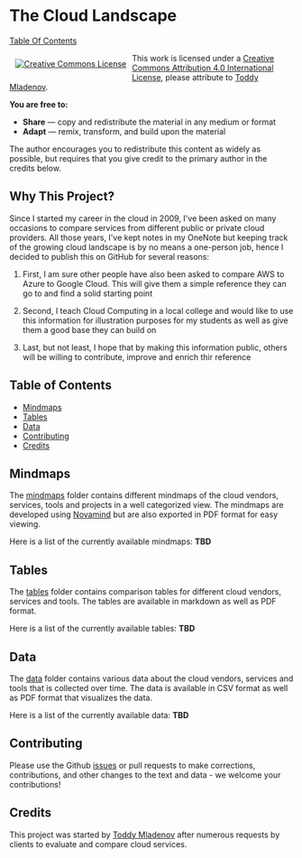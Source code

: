 # The Cloud Landscape

[Table Of Contents](#table-of-contents)

<p align="center"><a rel="license" href="http://creativecommons.org/licenses/by/4.0/" style="display: inline-block; float: left; vertical-align: middle; margin: 10px;"><img alt="Creative Commons License" style="border-width:0" src="https://i.creativecommons.org/l/by/4.0/88x31.png" /></a></p>

This work is licensed under a [Creative Commons Attribution 4.0 International License](http://creativecommons.org/licenses/by/4.0/), please attribute to [Toddy Mladenov](https://www.toddysm.com).

**You are free to:**

* **Share** — copy and redistribute the material in any medium or format
* **Adapt** — remix, transform, and build upon the material

The author encourages you to redistribute this content as widely as possible, but requires that you give credit to the primary author in the credits below.

## Why This Project?

Since I started my career in the cloud in 2009, I've been asked on many occasions to compare services from different public or private cloud providers. All those years, I've kept notes in my OneNote but keeping track of the growing cloud landscape is by no means a one-person job, hence I decided to publish this on GitHub for several reasons:

1. First, I am sure other people have also been asked to compare AWS to Azure to Google Cloud. This will give them a simple reference they can go to and find a solid starting point

2. Second, I teach Cloud Computing in a local college and would like to use this information for illustration purposes for my students as well as give them a good base they can build on

3. Last, but not least, I hope that by making this information public, others will be willing to contribute, improve and enrich thir reference

## Table of Contents

* [Mindmaps](#mindmaps)
* [Tables](#tables)
* [Data](#data)
* [Contributing](#contributing)
* [Credits](#credits)

## Mindmaps

The [mindmaps](https://github.com/CrimsonPinnacle/cloud-landscape/tree/master/mindmaps) folder contains different mindmaps of the cloud vendors, services, tools and projects in a well categorized view. The mindmaps are developed using [Novamind](https://www.novamind.com) but are also exported in PDF format for easy viewing.

Here is a list of the currently available mindmaps:
**TBD**

## Tables

The [tables](https://github.com/CrimsonPinnacle/cloud-landscape/tree/master/tables) folder contains comparison tables for different cloud vendors, services and tools. The tables are available in markdown as well as PDF format.

Here is a list of the currently available tables:
**TBD**

## Data

The [data](https://github.com/CrimsonPinnacle/cloud-landscape/tree/master/data) folder contains various data about the cloud vendors, services and tools that is collected over time. The data is available in CSV format as well as PDF format that visualizes the data.

Here is a list of the currently available data:
**TBD**

## Contributing

Please use the Github [issues](https://github.com/CrimsonPinnacle/cloud-landscape/issues) or pull requests to make corrections, contributions, and other changes to the text and data - we welcome your contributions!

## Credits

This project was started by [Toddy Mladenov](https://www.toddysm.com) after numerous requests by clients to evaluate and compare cloud services.